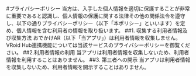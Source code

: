 #プライバシーポリシー
当方は、入手した個人情報を適切に保護することが非常に重要であると認識し、個人情報の保護に関する法律その他の関係法令を遵守し、以下の通りプライバシーポリシー（以下「本ポリシー」といいます）を定め、個人情報を含む利用者の情報を取り扱います。
##1. 収集する利用者情報及び収集方法
おでかけAR（以下「当アプリ」）は利用者情報を収集しません。
VRoid Hub連携機能については当該サービスのプライバシーポリシーを御覧ください。
##2.利用者情報の利用
当アプリは利用者情報を収集しないため、利用者情報を利用することはありません。
##3. 第三者への開示
当アプリは利用者情報を収集しないため、利用者情報を開示することはありません。
